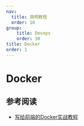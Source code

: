 ```yaml
---
nav:
  title: 简明教程
  order: 10
group:
	title: Devops
	order: 30
title: Docker
order: 1
---
```


# Docker

## 参考阅读

- [写给前端的Docker实战教程](https://juejin.cn/post/6844903946234904583#heading-3)

